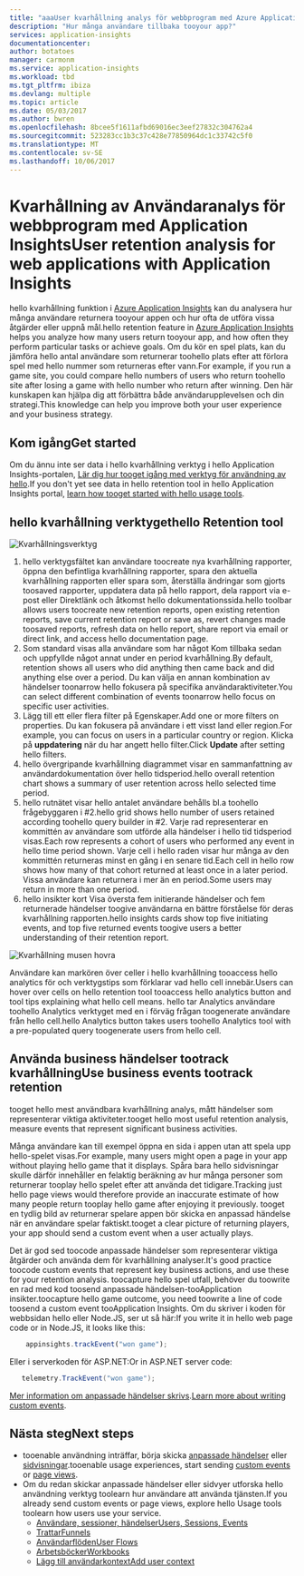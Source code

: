 ```yaml
---
title: "aaaUser kvarhållning analys för webbprogram med Azure Application Insights | Microsoft docs"
description: "Hur många användare tillbaka tooyour app?"
services: application-insights
documentationcenter: 
author: botatoes
manager: carmonm
ms.service: application-insights
ms.workload: tbd
ms.tgt_pltfrm: ibiza
ms.devlang: multiple
ms.topic: article
ms.date: 05/03/2017
ms.author: bwren
ms.openlocfilehash: 8bcee5f1611afbd69016ec3eef27832c304762a4
ms.sourcegitcommit: 523283cc1b3c37c428e77850964dc1c33742c5f0
ms.translationtype: MT
ms.contentlocale: sv-SE
ms.lasthandoff: 10/06/2017
---
```

# <a name="user-retention-analysis-for-web-applications-with-application-insights"></a><span data-ttu-id="f5397-103">Kvarhållning av Användaranalys för webbprogram med Application Insights</span><span class="sxs-lookup"><span data-stu-id="f5397-103">User retention analysis for web applications with Application Insights</span></span>

<span data-ttu-id="f5397-104">hello kvarhållning funktion i [Azure Application Insights](app-insights-overview.md) kan du analysera hur många användare returnera tooyour appen och hur ofta de utföra vissa åtgärder eller uppnå mål.</span><span class="sxs-lookup"><span data-stu-id="f5397-104">hello retention feature in [Azure Application Insights](app-insights-overview.md) helps you analyze how many users return tooyour app, and how often they perform particular tasks or achieve goals.</span></span> <span data-ttu-id="f5397-105">Om du kör en spel plats, kan du jämföra hello antal användare som returnerar toohello plats efter att förlora spel med hello nummer som returneras efter vann.</span><span class="sxs-lookup"><span data-stu-id="f5397-105">For example, if you run a game site, you could compare hello numbers of users who return toohello site after losing a game with hello number who return after winning.</span></span> <span data-ttu-id="f5397-106">Den här kunskapen kan hjälpa dig att förbättra både användarupplevelsen och din strategi.</span><span class="sxs-lookup"><span data-stu-id="f5397-106">This knowledge can help you improve both your user experience and your business strategy.</span></span>

## <a name="get-started"></a><span data-ttu-id="f5397-107">Kom igång</span><span class="sxs-lookup"><span data-stu-id="f5397-107">Get started</span></span>

<span data-ttu-id="f5397-108">Om du ännu inte ser data i hello kvarhållning verktyg i hello Application Insights-portalen, [Lär dig hur tooget igång med verktyg för användning av hello](app-insights-usage-overview.md).</span><span class="sxs-lookup"><span data-stu-id="f5397-108">If you don't yet see data in hello retention tool in hello Application Insights portal, [learn how tooget started with hello usage tools](app-insights-usage-overview.md).</span></span>

## <a name="hello-retention-tool"></a><span data-ttu-id="f5397-109">hello kvarhållning verktyget</span><span class="sxs-lookup"><span data-stu-id="f5397-109">hello Retention tool</span></span>

![Kvarhållningsverktyg](./media/app-insights-usage-retention/retention.png)

1. <span data-ttu-id="f5397-111">hello verktygsfältet kan användare toocreate nya kvarhållning rapporter, öppna den befintliga kvarhållning rapporter, spara den aktuella kvarhållning rapporten eller spara som, återställa ändringar som gjorts toosaved rapporter, uppdatera data på hello rapport, dela rapport via e-post eller Direktlänk och åtkomst hello dokumentationssida.</span><span class="sxs-lookup"><span data-stu-id="f5397-111">hello toolbar allows users toocreate new retention reports, open existing retention reports, save current retention report or save as, revert changes made toosaved reports, refresh data on hello report, share report via email or direct link, and access hello documentation page.</span></span> 
2. <span data-ttu-id="f5397-112">Som standard visas alla användare som har något Kom tillbaka sedan och uppfyllde något annat under en period kvarhållning.</span><span class="sxs-lookup"><span data-stu-id="f5397-112">By default, retention shows all users who did anything then came back and did anything else over a period.</span></span> <span data-ttu-id="f5397-113">Du kan välja en annan kombination av händelser toonarrow hello fokusera på specifika användaraktiviteter.</span><span class="sxs-lookup"><span data-stu-id="f5397-113">You can select different combination of events toonarrow hello focus on specific user activities.</span></span>
3. <span data-ttu-id="f5397-114">Lägg till ett eller flera filter på Egenskaper.</span><span class="sxs-lookup"><span data-stu-id="f5397-114">Add one or more filters on properties.</span></span> <span data-ttu-id="f5397-115">Du kan fokusera på användare i ett visst land eller region.</span><span class="sxs-lookup"><span data-stu-id="f5397-115">For example, you can focus on users in a particular country or region.</span></span> <span data-ttu-id="f5397-116">Klicka på **uppdatering** när du har angett hello filter.</span><span class="sxs-lookup"><span data-stu-id="f5397-116">Click **Update** after setting hello filters.</span></span> 
4. <span data-ttu-id="f5397-117">hello övergripande kvarhållning diagrammet visar en sammanfattning av användardokumentation över hello tidsperiod.</span><span class="sxs-lookup"><span data-stu-id="f5397-117">hello overall retention chart shows a summary of user retention across hello selected time period.</span></span> 
5. <span data-ttu-id="f5397-118">hello rutnätet visar hello antalet användare behålls bl.a toohello frågebyggaren i #2.</span><span class="sxs-lookup"><span data-stu-id="f5397-118">hello grid shows hello number of users retained according toohello query builder in #2.</span></span> <span data-ttu-id="f5397-119">Varje rad representerar en kommittén av användare som utförde alla händelser i hello tid tidsperiod visas.</span><span class="sxs-lookup"><span data-stu-id="f5397-119">Each row represents a cohort of users who performed any event in hello time period shown.</span></span> <span data-ttu-id="f5397-120">Varje cell i hello raden visar hur många av den kommittén returneras minst en gång i en senare tid.</span><span class="sxs-lookup"><span data-stu-id="f5397-120">Each cell in hello row shows how many of that cohort returned at least once in a later period.</span></span> <span data-ttu-id="f5397-121">Vissa användare kan returnera i mer än en period.</span><span class="sxs-lookup"><span data-stu-id="f5397-121">Some users may return in more than one period.</span></span> 
6. <span data-ttu-id="f5397-122">hello insikter kort Visa översta fem initierande händelser och fem returnerade händelser toogive användarna en bättre förståelse för deras kvarhållning rapporten.</span><span class="sxs-lookup"><span data-stu-id="f5397-122">hello insights cards show top five initiating events, and top five returned events toogive users a better understanding of their retention report.</span></span> 

![Kvarhållning musen hovra](./media/app-insights-usage-retention/hover.png)

<span data-ttu-id="f5397-124">Användare kan markören över celler i hello kvarhållning tooaccess hello analytics för och verktygstips som förklarar vad hello cell innebär.</span><span class="sxs-lookup"><span data-stu-id="f5397-124">Users can hover over cells on hello retention tool tooaccess hello analytics button and tool tips explaining what hello cell means.</span></span> <span data-ttu-id="f5397-125">hello tar Analytics användare toohello Analytics verktyget med en i förväg frågan toogenerate användare från hello cell.</span><span class="sxs-lookup"><span data-stu-id="f5397-125">hello Analytics button takes users toohello Analytics tool with a pre-populated query toogenerate users from hello cell.</span></span> 

## <a name="use-business-events-tootrack-retention"></a><span data-ttu-id="f5397-126">Använda business händelser tootrack kvarhållning</span><span class="sxs-lookup"><span data-stu-id="f5397-126">Use business events tootrack retention</span></span>

<span data-ttu-id="f5397-127">tooget hello mest användbara kvarhållning analys, mått händelser som representerar viktiga aktiviteter.</span><span class="sxs-lookup"><span data-stu-id="f5397-127">tooget hello most useful retention analysis, measure events that represent significant business activities.</span></span> 

<span data-ttu-id="f5397-128">Många användare kan till exempel öppna en sida i appen utan att spela upp hello-spelet visas.</span><span class="sxs-lookup"><span data-stu-id="f5397-128">For example, many users might open a page in your app without playing hello game that it displays.</span></span> <span data-ttu-id="f5397-129">Spåra bara hello sidvisningar skulle därför innehåller en felaktig beräkning av hur många personer som returnerar tooplay hello spelet efter att använda det tidigare.</span><span class="sxs-lookup"><span data-stu-id="f5397-129">Tracking just hello page views would therefore provide an inaccurate estimate of how many people return tooplay hello game after enjoying it previously.</span></span> <span data-ttu-id="f5397-130">tooget en tydlig bild av returnerar spelare appen bör skicka en anpassad händelse när en användare spelar faktiskt.</span><span class="sxs-lookup"><span data-stu-id="f5397-130">tooget a clear picture of returning players, your app should send a custom event when a user actually plays.</span></span>  

<span data-ttu-id="f5397-131">Det är god sed toocode anpassade händelser som representerar viktiga åtgärder och använda dem för kvarhållning analyser.</span><span class="sxs-lookup"><span data-stu-id="f5397-131">It's good practice toocode custom events that represent key business actions, and use these for your retention analysis.</span></span> <span data-ttu-id="f5397-132">toocapture hello spel utfall, behöver du toowrite en rad med kod toosend anpassade händelsen-tooApplication insikter.</span><span class="sxs-lookup"><span data-stu-id="f5397-132">toocapture hello game outcome, you need toowrite a line of code toosend a custom event tooApplication Insights.</span></span> <span data-ttu-id="f5397-133">Om du skriver i koden för webbsidan hello eller Node.JS, ser ut så här:</span><span class="sxs-lookup"><span data-stu-id="f5397-133">If you write it in hello web page code or in Node.JS, it looks like this:</span></span>

```JavaScript
    appinsights.trackEvent("won game");
```

<span data-ttu-id="f5397-134">Eller i serverkoden för ASP.NET:</span><span class="sxs-lookup"><span data-stu-id="f5397-134">Or in ASP.NET server code:</span></span>

```C#
   telemetry.TrackEvent("won game");
```

<span data-ttu-id="f5397-135">[Mer information om anpassade händelser skrivs](app-insights-api-custom-events-metrics.md#trackevent).</span><span class="sxs-lookup"><span data-stu-id="f5397-135">[Learn more about writing custom events](app-insights-api-custom-events-metrics.md#trackevent).</span></span>


## <a name="next-steps"></a><span data-ttu-id="f5397-136">Nästa steg</span><span class="sxs-lookup"><span data-stu-id="f5397-136">Next steps</span></span>
- <span data-ttu-id="f5397-137">tooenable användning inträffar, börja skicka [anpassade händelser](https://docs.microsoft.com/en-us/azure/application-insights/app-insights-api-custom-events-metrics#trackevent) eller [sidvisningar](https://docs.microsoft.com/azure/application-insights/app-insights-api-custom-events-metrics#page-views).</span><span class="sxs-lookup"><span data-stu-id="f5397-137">tooenable usage experiences, start sending [custom events](https://docs.microsoft.com/en-us/azure/application-insights/app-insights-api-custom-events-metrics#trackevent) or [page views](https://docs.microsoft.com/azure/application-insights/app-insights-api-custom-events-metrics#page-views).</span></span>
- <span data-ttu-id="f5397-138">Om du redan skickar anpassade händelser eller sidvyer utforska hello användning verktyg toolearn hur användare att använda tjänsten.</span><span class="sxs-lookup"><span data-stu-id="f5397-138">If you already send custom events or page views, explore hello Usage tools toolearn how users use your service.</span></span>
    - [<span data-ttu-id="f5397-139">Användare, sessioner, händelser</span><span class="sxs-lookup"><span data-stu-id="f5397-139">Users, Sessions, Events</span></span>](app-insights-usage-segmentation.md)
    - [<span data-ttu-id="f5397-140">Trattar</span><span class="sxs-lookup"><span data-stu-id="f5397-140">Funnels</span></span>](usage-funnels.md)
    - [<span data-ttu-id="f5397-141">Användarflöden</span><span class="sxs-lookup"><span data-stu-id="f5397-141">User Flows</span></span>](app-insights-usage-flows.md)
    - [<span data-ttu-id="f5397-142">Arbetsböcker</span><span class="sxs-lookup"><span data-stu-id="f5397-142">Workbooks</span></span>](app-insights-usage-workbooks.md)
    - [<span data-ttu-id="f5397-143">Lägg till användarkontext</span><span class="sxs-lookup"><span data-stu-id="f5397-143">Add user context</span></span>](app-insights-usage-send-user-context.md)


